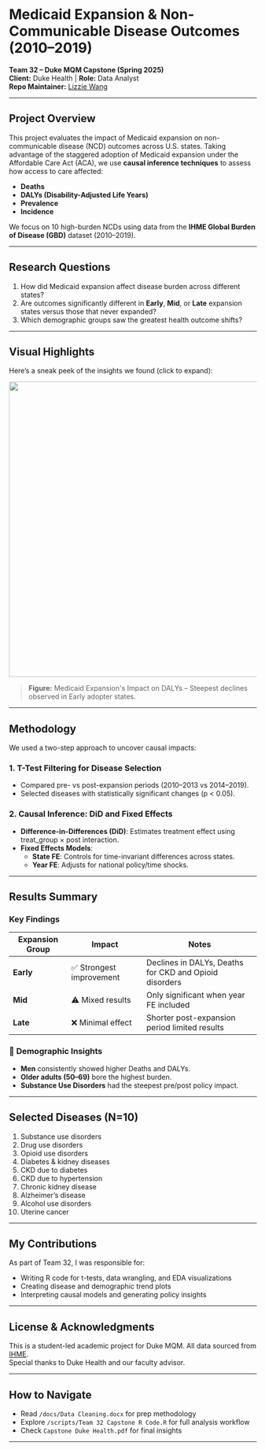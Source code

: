 # Medicaid Expansion & Non-Communicable Disease Outcomes (2010–2019)

**Team 32 – Duke MQM Capstone (Spring 2025)**  
**Client:** Duke Health | **Role:** Data Analyst  
**Repo Maintainer:** [Lizzie Wang](https://github.com/lizziewangliz)

---

## Project Overview

This project evaluates the impact of Medicaid expansion on non-communicable disease (NCD) outcomes across U.S. states. Taking advantage of the staggered adoption of Medicaid expansion under the Affordable Care Act (ACA), we use **causal inference techniques** to assess how access to care affected:

- **Deaths**
- **DALYs (Disability-Adjusted Life Years)**
- **Prevalence**
- **Incidence**

We focus on 10 high-burden NCDs using data from the **IHME Global Burden of Disease (GBD)** dataset (2010–2019).

---

## Research Questions

1. How did Medicaid expansion affect disease burden across different states?
2. Are outcomes significantly different in **Early**, **Mid**, or **Late** expansion states versus those that never expanded?
3. Which demographic groups saw the greatest health outcome shifts?

---


## Visual Highlights

Here’s a sneak peek of the insights we found (click to expand):

<img src="https://raw.githubusercontent.com/lizziewangliz/Duke-Health-Medicaid-Expansion-Analysis-/main/figures/medicaid_effects_dalys.png" width="600"/>

> **Figure:** Medicaid Expansion's Impact on DALYs – Steepest declines observed in Early adopter states.

---

## Methodology

We used a two-step approach to uncover causal impacts:

### 1. **T-Test Filtering for Disease Selection**
- Compared pre- vs post-expansion periods (2010–2013 vs 2014–2019).
- Selected diseases with statistically significant changes (p < 0.05).

### 2. **Causal Inference: DiD and Fixed Effects**
- **Difference-in-Differences (DiD)**: Estimates treatment effect using treat_group × post interaction.
- **Fixed Effects Models**:
  - **State FE**: Controls for time-invariant differences across states.
  - **Year FE**: Adjusts for national policy/time shocks.

---

## Results Summary

### **Key Findings**
| Expansion Group | Impact | Notes |
|-----------------|--------|-------|
| **Early**       | ✅ Strongest improvement | Declines in DALYs, Deaths for CKD and Opioid disorders |
| **Mid**         | ⚠️ Mixed results | Only significant when year FE included |
| **Late**        | ❌ Minimal effect | Shorter post-expansion period limited results |

### 👥 **Demographic Insights**
- **Men** consistently showed higher Deaths and DALYs.
- **Older adults (50–69)** bore the highest burden.
- **Substance Use Disorders** had the steepest pre/post policy impact.

---

## Selected Diseases (N=10)

1. Substance use disorders  
2. Drug use disorders  
3. Opioid use disorders  
4. Diabetes & kidney diseases  
5. CKD due to diabetes  
6. CKD due to hypertension  
7. Chronic kidney disease  
8. Alzheimer’s disease  
9. Alcohol use disorders  
10. Uterine cancer

---

## My Contributions

As part of Team 32, I was responsible for:
- Writing R code for t-tests, data wrangling, and EDA visualizations
- Creating disease and demographic trend plots
- Interpreting causal models and generating policy insights

---

## License & Acknowledgments

This is a student-led academic project for Duke MQM. All data sourced from [IHME](https://www.healthdata.org/gbd).  
Special thanks to Duke Health and our faculty advisor.

---

## How to Navigate
- Read `/docs/Data Cleaning.docx` for prep methodology
- Explore `/scripts/Team 32 Capstone R Code.R` for full analysis workflow
- Check `Capstone Duke Health.pdf` for final insights

---

